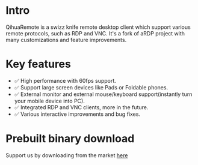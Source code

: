# Intro
QihuaRemote is a swizz knife remote desktop client which support various remote protocols, such as
RDP and VNC. It's a fork of aRDP project with many customizations and feature improvements.

# Key features
- ✅ High performance with 60fps support.
- ✅ Support large screen devices like Pads or Foldable phones.
- ✅ External monitor and external mouse/keyboard support(instantly turn your mobile device into PC).
- ✅ Integrated RDP and VNC clients, more in the future.
- ✅ Various interactive improvements and bug fixes.

# Prebuilt binary download
Support us by downloading from the market [here](https://a.app.qq.com/o/simple.jsp?pkgname=com.qihua.rmt)
